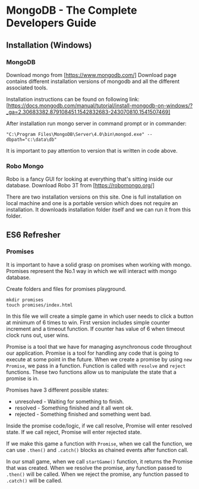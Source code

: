 # MongoDB - The Complete Developers Guide

## Installation (Windows)
### MongoDB
Download mongo from [https://www.mongodb.com/]
Download page contains different installation versions of mongodb and all the different associated tools.

Installation instructions can be found on following link: [https://docs.mongodb.com/manual/tutorial/install-mongodb-on-windows/?_ga=2.30683382.879108451.1542832683-243070810.1541507469]

After installation run mongo server in command prompt or in commander:
```
"C:\Program Files\MongoDB\Server\4.0\bin\mongod.exe" --dbpath="c:\data\db"
```

It is important to pay attention to version that is written in code above.

### Robo Mongo
Robo is a fancy GUI for looking at everything that's sitting inside our database.
Download Robo 3T from [https://robomongo.org/]

There are two installation versions on this site. One is full installation on local machine and one is a portable version which does not require an installation. It downloads installation folder itself and we can run it from this folder.

## ES6 Refresher
### Promises
It is important to have a solid grasp on promises when working with mongo. Promises represent the No.1 way in which we will interact with mongo database.

Create folders and files for promises playground.
```
mkdir promises
touch promises/index.html
```

In this file we will create a simple game in which user needs to click a button at minimum of 6 times to win. First version includes simple counter increment and a timeout function.
If counter has value of 6 when timeout clock runs out, user wins.

Promise is a tool that we have for managing asynchronous code throughout our application. Promise is a tool for handling any code that is going to execute at some point in the future.
When we create a promise by using ```new Promise```, we pass in a function. Function is called with ```resolve``` and ```reject``` functions. These two functions allow us to manipulate the state that a promise is in.

Promises have 3 different possible states:

  * unresolved - Waiting for something to finish.
  * resolved - Something finished and it all went ok.
  * rejected - Something finished and something went bad.

Inside the promise code/logic, if we call resolve, Promise will enter resolved state.
If we call reject, Promise will enter rejected state.

If we make this game a function with ```Promise```, when we call the function, we can use ```.then()``` and ```.catch()``` blocks as chained events after function call.

In our small game, when we call ```startGame()``` function, it returns the Promise that was created.
When we resolve the promise, any function passed to ```.then()``` will be called.
When we reject the promise, any function passed to ```.catch()``` will be called.
